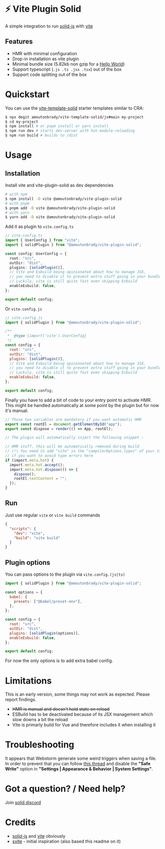 # ⚡ Vite Plugin Solid

A simple integration to run [solid-js](https://github.com/ryansolid/solid) with [vite](https://github.com/vitejs/vite)

## Features

- HMR with minimal configuration
- Drop-in installation as vite plugin
- Minimal bundle size (5.82kb non gzip for a [Hello World](./playground/src/main.tsx))
- Support typescript (`.js .ts .jsx .tsx`) out of the box
- Support code splitting out of the box

# Quickstart

You can use the [vite-template-solid](https://github.com/amoutonbrady/vite-template-solid) starter templates similar to CRA:

```bash
$ npx degit amoutonbrady/vite-template-solid/js#main my-project
$ cd my-project
$ npm install # or pnpm install or yarn install
$ npm run dev # starts dev-server with hot-module-reloading
$ npm run build # builds to /dist
```

# Usage

## Installation

Install vite and vite-plugin-solid as dev dependencies

```bash
# with npm
$ npm install -D vite @amoutonbrady/vite-plugin-solid
# with pnpm
$ pnpm add -D vite @amoutonbrady/vite-plugin-solid
# with yarn
$ yarn add -D vite @amoutonbrady/vite-plugin-solid
```

Add it as plugin to `vite.config.ts`

```ts
// vite.config.ts
import { UserConfig } from "vite";
import { solidPlugin } from "@amoutonbrady/vite-plugin-solid";

const config: UserConfig = {
  root: "src",
  outDir: "dist",
  plugins: [solidPlugin()],
  // Vite and Esbuild being opinionated about how to manage JSX,
  // you need to disable it to prevent extra stuff going in your bundle
  // Luckily, vite is still quite fast even skipping Esbuild
  enableEsbuild: false,
};

export default config;
```

Or `vite.config.js`

```js
// vite.config.js
import { solidPlugin } from "@amoutonbrady/vite-plugin-solid";

/**
 *  @type {import('vite').UserConfig}
 */
const config = {
  root: "src",
  outDir: "dist",
  plugins: [solidPlugin()],
  // Vite and Esbuild being opinionated about how to manage JSX,
  // you need to disable it to prevent extra stuff going in your bundle
  // Luckily, vite is still quite fast even skipping Esbuild
  enableEsbuild: false,
};

export default config;
```

Finally you have to add a bit of code to your entry point to activate HMR. This might be handled automatically at some point by the plugin but for now it's manual.

```ts
// Those two variables are mandatory if you want automatic HMR
export const rootEl = document.getElementById("app");
export const dispose = render(() => App, rootEl);

// The plugin will automatically inject the following snippet :

// HMR stuff, this will be automatically removed during build
// /!\ You need to add "vite" in the "compilerOptions.types" of your tsconfig.json
// if you want to avoid type errors here
if (import.meta.hot) {
  import.meta.hot.accept();
  import.meta.hot.dispose(() => {
    dispose();
    rootEl.textContent = "";
  });
}
```

## Run

Just use regular `vite` or `vite build` commands

```json
{
  "scripts": {
    "dev": "vite",
    "build": "vite build"
  }
}
```

## Plugin options

You can pass options to the plugin via `vite.config.(js|ts)`

```js
import { solidPlugin } from "@amoutonbrady/vite-plugin-solid";

const options = {
  babel: {
    presets: ["@babel/preset-env"],
  },
};

const config = {
  root: "src",
  outDir: "dist",
  plugins: [solidPlugin(options)],
  enableEsbuild: false,
};

export default config;
```

For now the only options is to add extra babel config.

# Limitations

This is an early version, some things may not work as expected. Please report findings.

- ~~HMR is manual and doesn't hold state on reload~~
- ESBuild has to be deactivated because of its JSX management which slow downs a bit the reload
- Vite is primarly build for Vue and therefore includes it when installing it

# Troubleshooting

It appears that Webstorm generate some weird triggers when saving a file. In order to prevent that you can follow [this thread](https://intellij-support.jetbrains.com/hc/en-us/community/posts/360000154544-I-m-having-a-huge-problem-with-Webstorm-and-react-hot-loader-) and disable the **"Safe Write"** option in **"Settings | Appearance & Behavior | System Settings"**.

# Got a question? / Need help?

Join [solid discord](https://discord.com/invite/solidjs)

# Credits

- [solid-js](https://github.com/ryansolid/solid) and [vite](https://github.com/vitejs/vite#readme) obviously
- [svite](https://github.com/rixo) - initial inspiration (also based this readme on it)
